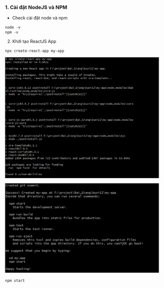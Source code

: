 ### 1. Cài đặt NodeJS và NPM

- Check cài đặt node và npm

```angular2svg
node -v
npm -v
```

2. Khởi tạo ReactJS App

```angular2svg
npx create-react-app my-app
```
![img_6.png](img_6.png)

![img_5.png](img_5.png)

```angular2svg
npm start
```